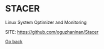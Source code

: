 # STACER

 Linux System Optimizer and Monitoring
 
 SITE: https://github.com/oguzhaninan/Stacer

 [Go back](https://portable-linux-apps.github.io/apps.html)
